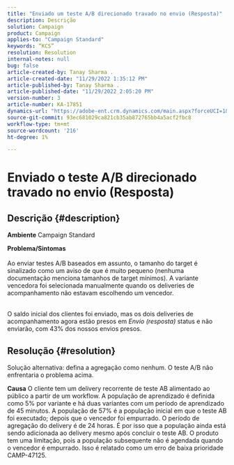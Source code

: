 ```yaml
---
title: "Enviado um teste A/B direcionado travado no envio (Resposta)"
description: Descrição
solution: Campaign
product: Campaign
applies-to: "Campaign Standard"
keywords: “KCS”
resolution: Resolution
internal-notes: null
bug: false
article-created-by: Tanay Sharma .
article-created-date: "11/29/2022 1:35:12 PM"
article-published-by: Tanay Sharma .
article-published-date: "11/29/2022 2:05:20 PM"
version-number: 3
article-number: KA-17851
dynamics-url: "https://adobe-ent.crm.dynamics.com/main.aspx?forceUCI=1&pagetype=entityrecord&etn=knowledgearticle&id=4308cfa1-ea6f-ed11-9562-6045bd006239"
source-git-commit: 93ec681029ca821cb35ab872765bb4a5acf2fbc8
workflow-type: tm+mt
source-wordcount: '216'
ht-degree: 1%

---
```


# Enviado o teste A/B direcionado travado no envio (Resposta)

## Descrição {#description}

<b>Ambiente</b>
Campaign Standard


<b>Problema/Sintomas</b><br><br>Ao enviar testes A/B baseados em assunto, o tamanho do target é sinalizado como um aviso de que é muito pequeno (nenhuma documentação menciona tamanhos de target mínimos). A variante vencedora foi selecionada manualmente quando os deliveries de acompanhamento não estavam escolhendo um vencedor.

<br>O saldo inicial dos clientes foi enviado, mas os dois deliveries de acompanhamento agora estão presos em *Envio (resposta)* status e não enviarão, com 43% dos nossos envios presos.<br>

## Resolução {#resolution}


Solução alternativa: defina a agregação como nenhum. O teste A/B não enfrentaria o problema acima.


<b>Causa</b>
O cliente tem um delivery recorrente de teste AB alimentado ao público a partir de um workflow. A população de aprendizado é definida como 5% por variante e há duas variantes com um período de aprendizado de 45 minutos. A população de 57% é a população inicial em que o teste AB foi executado; depois que o vencedor foi empurrado. O período de agregação do delivery é de 24 horas. É por isso que a população ainda está sendo adicionada ao delivery mesmo após concluir o teste AB. O produto tem uma limitação, pois a população subsequente não é agendada quando o vencedor é empurrado. Isso é relatado como um erro de baixa prioridade CAMP-47125.
